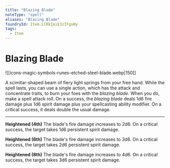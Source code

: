 ```yaml
---
title: "Blazing Blade"
noteType: "spell"
aliases: "Blazing Blade"
foundryId: Item.LCRkImiE3zIFguNy
tags:
  - Item
---
```


# Blazing Blade
![[icons-magic-symbols-runes-etched-steel-blade.webp|150]]

A scimitar-shaped beam of fiery light springs from your free hand. While the spell lasts, you can use a single action, which has the attack and concentrate traits, to burn your foes with the _blazing blade_. When you do, make a spell attack roll. On a success, the _blazing blade_ deals 1d6 fire damage plus 1d6 spirit damage plus your spellcasting ability modifier. On a critical success, it deals double the usual damage.

* * *

**Heightened (4th)** The blade's fire damage increases to 2d6. On a critical success, the target takes 1d6 persistent spirit damage.

**Heightened (6th)** The blade's fire damage increases to 3d6. On a critical success, the target takes 2d6 persistent spirit damage.

**Heightened (8th)** The blade's fire damage increases to 4d6. On a critical success, the target takes 3d6 persistent spirit damage.
